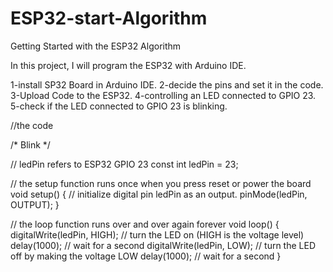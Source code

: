 # ESP32-start-Algorithm

Getting Started with the ESP32 Algorithm 


In this project, I will program the ESP32 with Arduino IDE.

1-install SP32 Board in Arduino IDE.
2-decide the pins and set it in the code.
3-Upload Code to the ESP32.
4-controlling an LED connected to GPIO 23.
5-check if the LED connected to GPIO 23 is blinking.

//the code 

/*
  Blink
*/

// ledPin refers to ESP32 GPIO 23
const int ledPin = 23;

// the setup function runs once when you press reset or power the board
void setup() {
  // initialize digital pin ledPin as an output.
  pinMode(ledPin, OUTPUT);
}

// the loop function runs over and over again forever
void loop() {
  digitalWrite(ledPin, HIGH);   // turn the LED on (HIGH is the voltage level)
  delay(1000);                  // wait for a second
  digitalWrite(ledPin, LOW);    // turn the LED off by making the voltage LOW
  delay(1000);                  // wait for a second
}
